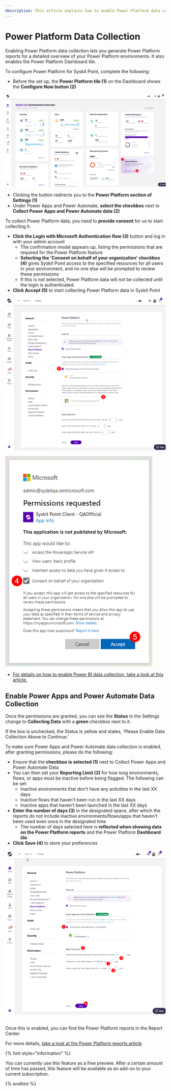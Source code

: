 ```yaml
---
description: This article explains how to enable Power Platform data collection for Syskit Point
---
```


# Power Platform Data Collection

Enabling Power Platform data collection lets you generate Power Platform reports for a detailed overview of your Power Platform environments. It also enables the Power Platform Dashboard tile. 

To configure Power Platform for Syskit Point, complete the following:

* Before the set up, the **Power Platform tile (1)** on the Dashboard shows the **Configure Now button (2)**

![Dashboard tile - Configure Now](../.gitbook\assets\power-platform-tile-configure.png)

* Clicking the button redirects you to the **Power Platform section of Settings (1)** 
* Under Power Apps and Power Automate, **select the checkbox** next to **Collect Power Apps and Power Automate data (2)**

To collect Power Platform data, you need to **provide consent** for us to start collecting it.

* **Click the Login with Microsoft Authentication flow (3)** button and log in with your admin account
  * The confirmation modal appears up, listing the permissions that are required for the Power Platform feature
  * **Selecting the 'Consent on behalf of your organization' checkbox (4)** gives Syskit Point access to the specified resources for all users in your environment, and no one else will be prompted to review these permissions
  * If this is not selected, Power Platform data will not be collected until the login is authenticated. 
* **Click Accept (5)** to start collecting Power Platform data in Syskit Point

![Configure Power Platform](../.gitbook\assets\power-platform-configuration.png)

![Configure Power Platform - Consent](../.gitbook\assets\power-platform-configuration-consent.png)


* [For details on how to enable Power BI data collection, take a look at this article.](../configuration/enable-powerBI-data-collection.md)

## Enable Power Apps and Power Automate Data Collection

Once the permissions are granted, you can see the **Status** in the Settings change to **Collecting Data** with a **green** checkbox next to it. 

If the box is unchecked, the Status is yellow and states, 'Please Enable Data Collection Above to Continue.'

To make sure Power Apps and Power Automate data collection is enabled, after granting permissions, please do the following:

* Ensure that the **checkbox is selected (1)** next to Collect Power Apps and Power Automate Data
* You can then set your **Reporting Limit (2)** for how long environments, flows, or apps must be inactive before being flagged. The following can be set:
  * Inactive environments that don't have any activities in the last XX days
  * Inactive flows that haven't been run in the last XX days
  * Inactive apps that haven't been launched in the last XX days
* **Enter the number of days (3)** in the designated space, after which the reports do not include inactive environments/flows/apps that haven't been used even once in the designated time
  * The number of days selected here is **reflected when showing data on the Power Platform reports** and the Power Platform **Dashboard tile**
* **Click Save (4)** to store your preferences

![Power Apps and Power Automate](../.gitbook/assets/power-platform-power-point-reports.png)
 

Once this is enabled, you can find the Power Platform reports in the Report Center. 

For more details, [take a look at the Power Platform reports article](../reporting/power-platform-reports.md)

{% hint style="information" %}

You can currently use this feature as a free preview. After a certain amount of time has passed, this feature will be available as an add-on to your current subscription. 

{% endhint %}